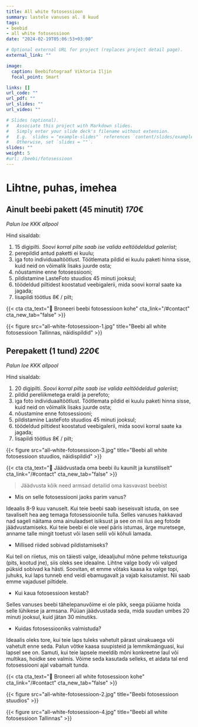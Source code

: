 ```yaml
---
title: All white fotosessioon
summary: lastele vanuses al. 8 kuud
tags:
- beebid
- all white fotosessioon
date: "2024-02-19T05:06:53+03:00"

# Optional external URL for project (replaces project detail page).
external_link: ""

image:
  caption: Beebifotograaf Viktoria Iljin
  focal_point: Smart

links: []
url_code: ""
url_pdf: ""
url_slides: ""
url_video: ""

# Slides (optional).
#   Associate this project with Markdown slides.
#   Simply enter your slide deck's filename without extension.
#   E.g. `slides = "example-slides"` references `content/slides/example-slides.md`.
#   Otherwise, set `slides = ""`.
slides: ""
weight: 5
#url: /beebi/fotosessioon
---
```

# Lihtne, puhas, imehea

## Ainult beebi pakett (45 minutit) *170*€ 
_Palun loe KKK allpool_

Hind sisaldab:
1. 15 digipilti. _Soovi korral pilte saab ise valida eeltöödeldud galeriist_;
2. perepildid antud paketti ei kuulu;
3. iga foto individuaaltöötlust. Töötlemata pildid ei kuulu paketi hinna sisse, kuid neid on võimalik lisaks juurde osta;
4. nõustamine enne fotosessiooni;
5. pildistamine LasteFoto stuudios 45 minuti jooksul;
6. töödeldud piltidest koostatud veebigalerii, mida soovi korral saate ka jagada;
7. lisapildi töötlus 8€ / pilt;

{{< cta cta_text="💛 Broneeri beebi fotosessioon kohe" cta_link="/#contact" cta_new_tab="false" >}}

{{< figure src="all-white-fotosessioon-1.jpg" title="Beebi all white fotosessioon Tallinnas, näidispildid" >}}

## Perepakett (1 tund) *220*€
_Palun loe KKK allpool_

Hind sisaldab:

1. 20 digipilti. _Soovi korral pilte saab ise valida eeltöödeldud galeriist_;
2. pildid pereliikmetega eraldi ja perefoto;
3. iga foto individuaaltöötlust. Töötlemata pildid ei kuulu paketi hinna sisse, kuid neid on võimalik lisaks juurde osta;
4. nõustamine enne fotosessiooni;
5. pildistamine LasteFoto stuudios 45 minuti jooksul;
6. töödeldud piltidest koostatud veebigalerii, mida soovi korral saate ka jagada;
7. lisapildi töötlus 8€ / pilt;

{{< figure src="all-white-fotosessioon-3.jpg" title="Beebi all white fotosessioon stuudios, näidispildid" >}}

{{< cta cta_text="💛 Jäädvustada oma beebi ilu kaunilt ja kunstiliselt" cta_link="/#contact" cta_new_tab="false" >}}

> Jäädvusta kõik need armsad detailid oma kasvavast beebist

- Mis on selle fotosessiooni jaoks parim vanus?

Ideaalis 8-9 kuu vanuselt. Kui teie beebi saab iseseisvalt istuda, on see tavaliselt hea aeg temaga fotosessioonile tulla. Selles vanuses hakkavad nad sageli näitama oma ainulaadset isiksust ja see on nii ilus aeg fotode jäädvustamiseks. Kui teie beebi ei ole veel päris istumas, ärge muretsege, anname talle mingit toetust või lasen selili või kõhuli lamada.

- Millised riided sobivad pildistamiseks?

Kui teil on riietus, mis on täiesti valge, ideaaljuhul mõne pehme tekstuuriga (pits, kootud jne), siis oleks see ideaalne. Lihtne valge body või valged püksid sobivad ka hästi. Soovitan, et emme võtaks kaasa ka valge topi, juhuks, kui laps tunneb end veidi ebamugavalt ja vajab kaisutamist. Nii saab emme vajadusel piltidele.

- Kui kaua fotosessioon kestab?

Selles vanuses beebi tähelepanuvõime ei ole pikk, seega püüame hoida selle lühikese ja armsana. Püüan jäädvustada seda, mida suudan umbes 20 minuti jooksul, kuid jätan 30 minutiks.

- Kuidas fotosessiooniks valmistuda?

Ideaalis oleks tore, kui teie laps tuleks vahetult pärast uinakuaega või vahetult enne seda. Palun võtke kaasa suupisteid ja lemmikmänguasi, kui lapsel see on. Samuti, kui teie lapsele meeldib mõni konkreetne laul või multikas, hoidke see valmis. Võime seda kasutada selleks, et aidata tal end fotosessiooni ajal vabamalt tunda.

{{< cta cta_text="💛 Broneeri all white fotosessioon kohe" cta_link="/#contact" cta_new_tab="false" >}}

{{< figure src="all-white-fotosessioon-2.jpg" title="Beebi fotosessioon stuudios" >}}

{{< figure src="all-white-fotosessioon-4.jpg" title="Beebi all white fotosessioon Tallinnas" >}}